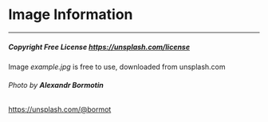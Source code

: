 # Image Information
---
##### Copyright Free License https://unsplash.com/license 
Image *example.jpg* is free to use, downloaded from unsplash.com
###### Photo by **Alexandr Bormotin**
https://unsplash.com/@bormot
